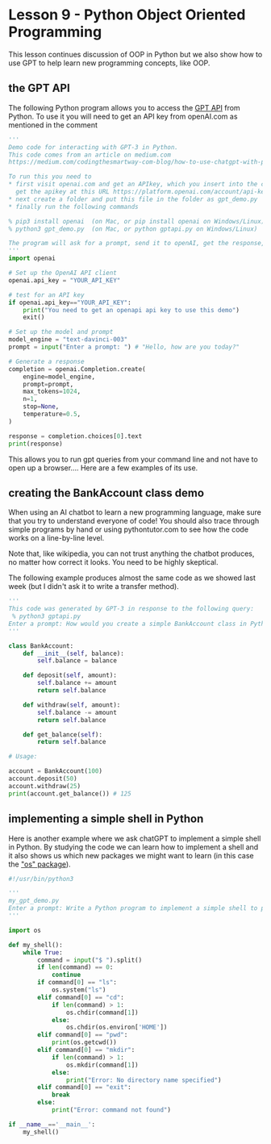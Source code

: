 # Lesson 9 - Python Object Oriented Programming
This lesson continues discussion of OOP in Python but we also show how to use GPT to help learn new programming concepts, like OOP.

## the GPT API
The following Python program allows you to access the [GPT API](https://platform.openai.com/docs/introduction/overview) from Python.
To use it you will need to get an API key from openAI.com as mentioned in the comment

``` python
'''
Demo code for interacting with GPT-3 in Python.
This code comes from an article on medium.com
https://medium.com/codingthesmartway-com-blog/how-to-use-chatgpt-with-python-1213b8477f7b

To run this you need to 
* first visit openai.com and get an APIkey, which you insert into the code below.
  get the apikey at this URL https://platform.openai.com/account/api-keys
* next create a folder and put this file in the folder as gpt_demo.py
* finally run the following commands

% pip3 install openai  (on Mac, or pip install openai on Windows/Linux)
% python3 gpt_demo.py  (on Mac, or python gptapi.py on Windows/Linux)

The program will ask for a prompt, send it to openAI, get the response, and print it.
'''
import openai

# Set up the OpenAI API client
openai.api_key = "YOUR_API_KEY"

# test for an API key
if openai.api_key=="YOUR_API_KEY":
    print("You need to get an openapi api key to use this demo")
    exit()

# Set up the model and prompt
model_engine = "text-davinci-003"
prompt = input("Enter a prompt: ") # "Hello, how are you today?"

# Generate a response
completion = openai.Completion.create(
    engine=model_engine,
    prompt=prompt,
    max_tokens=1024,
    n=1,
    stop=None,
    temperature=0.5,
)

response = completion.choices[0].text
print(response)
```

This allows you to run gpt queries from your command line and not have to open up a browser....
Here are a few examples of its use.

## creating the BankAccount class demo
When using an AI chatbot to learn a new programming language,
make sure that you try to understand everyone of code!  You should
also trace through simple programs by hand or using pythontutor.com
to see how the code works on a line-by-line level.

Note that, like wikipedia, you can not trust anything the chatbot
produces, no matter how correct it looks. You need to be highly skeptical.

The following example produces almost the same code as we showed last week
(but I didn't ask it to write a transfer method).

``` python
'''
This code was generated by GPT-3 in response to the following query:
 % python3 gptapi.py
Enter a prompt: How would you create a simple BankAccount class in Python to deposit and withdraw funds and get the balance?
'''

class BankAccount:
    def __init__(self, balance):
        self.balance = balance

    def deposit(self, amount):
        self.balance += amount
        return self.balance

    def withdraw(self, amount):
        self.balance -= amount
        return self.balance

    def get_balance(self):
        return self.balance

# Usage:

account = BankAccount(100)
account.deposit(50)
account.withdraw(25)
print(account.get_balance()) # 125
```

## implementing a simple shell in Python
Here is another example where we ask chatGPT to implement a simple shell in Python.
By studying the code we can learn how to implement a shell and it also shows us 
which new packages we might want to learn (in this case the ["os" package](https://docs.python.org/3/library/os.html)).

``` python
#!/usr/bin/python3

'''
my_gpt_demo.py 
Enter a prompt: Write a Python program to implement a simple shell to process the ls, cd, pwd, and mkdir commands
'''

import os

def my_shell():
    while True:
        command = input("$ ").split()
        if len(command) == 0:
            continue
        if command[0] == "ls":
            os.system("ls")
        elif command[0] == "cd":
            if len(command) > 1:
                os.chdir(command[1])
            else:
                os.chdir(os.environ['HOME'])
        elif command[0] == "pwd":
            print(os.getcwd())
        elif command[0] == "mkdir":
            if len(command) > 1:
                os.mkdir(command[1])
            else:
                print("Error: No directory name specified")
        elif command[0] == "exit":
            break
        else:
            print("Error: command not found")

if __name__=='__main__':
    my_shell()


```
